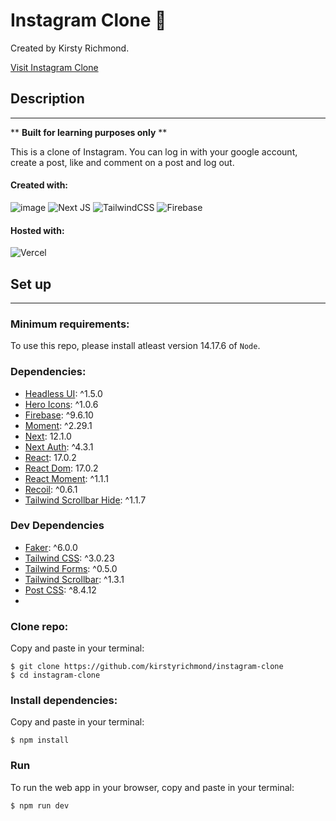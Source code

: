 # Instagram Clone 📸

Created by Kirsty Richmond.

[Visit Instagram Clone](https://instagram-clone-nine-delta.vercel.app/)

## Description

<hr/>

\*\* **Built for learning purposes only** \*\*

This is a clone of Instagram. You can log in with your google account, create a post, like and comment on a post and log out.

#### Created with:

![image](https://img.shields.io/badge/React-20232A?style=for-the-badge&logo=react&logoColor=61DAFB)
![Next JS](https://img.shields.io/badge/Next-black?style=for-the-badge&logo=next.js&logoColor=white)
![TailwindCSS](https://img.shields.io/badge/tailwindcss-%2338B2AC.svg?style=for-the-badge&logo=tailwind-css&logoColor=white)
![Firebase](https://img.shields.io/badge/firebase-%23039BE5.svg?style=for-the-badge&logo=firebase)

#### Hosted with:

![Vercel](https://img.shields.io/badge/vercel-%23000000.svg?style=for-the-badge&logo=vercel&logoColor=white)

## Set up

<hr/>

### Minimum requirements:

To use this repo, please install atleast version 14.17.6 of `Node`.

### Dependencies:

- [Headless UI](https://headlessui.dev/): ^1.5.0
- [Hero Icons](https://heroicons.com/): ^1.0.6
- [Firebase](https://firebase.google.com/): ^9.6.10
- [Moment](https://momentjs.com/): ^2.29.1
- [Next](https://nextjs.org/): 12.1.0
- [Next Auth](https://next-auth.js.org/): ^4.3.1
- [React](https://reactjs.org/): 17.0.2
- [React Dom](https://reactjs.org/docs/react-dom.html): 17.0.2
- [React Moment](https://www.npmjs.com/package/react-moment): ^1.1.1
- [Recoil](https://recoiljs.org/): ^0.6.1
- [Tailwind Scrollbar Hide](https://www.npmjs.com/package/tailwind-scrollbar-hide): ^1.1.7

### Dev Dependencies

- [Faker](https://github.com/faker-js/faker): ^6.0.0
- [Tailwind CSS](https://tailwindcss.com/): ^3.0.23
- [Tailwind Forms](https://github.com/tailwindlabs/tailwindcss-forms): ^0.5.0
- [Tailwind Scrollbar](https://www.npmjs.com/package/tailwind-scrollbar): ^1.3.1
- [Post CSS](https://postcss.org/): ^8.4.12
-

### Clone repo:

Copy and paste in your terminal:

```
$ git clone https://github.com/kirstyrichmond/instagram-clone
$ cd instagram-clone
```

### Install dependencies:

Copy and paste in your terminal:

```
$ npm install
```

### Run

To run the web app in your browser, copy and paste in your terminal:

```
$ npm run dev
```
